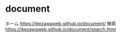 # document
ホーム
https://ikezawaweb.github.io/document/
検索
https://ikezawaweb.github.io/document/search.html
